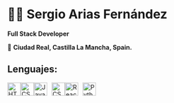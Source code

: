 # 🧑🏻 Sergio Arias Fernández
**Full Stack Developer**

🚩 **Ciudad Real, Castilla La Mancha, Spain.**

## Lenguajes:
<div style="display: flex; align-items: center;">
    <img src="https://upload.wikimedia.org/wikipedia/commons/thumb/0/00/HTML5_logo_black.svg/512px-HTML5_logo_black.svg.png" alt="HTML" width="30" height="30" />
    <img src="https://upload.wikimedia.org/wikipedia/commons/6/62/CSS3_logo.svg" alt="CSS" width="30" height="30" />
    <img src="https://upload.wikimedia.org/wikipedia/commons/thumb/6/6a/JavaScript-logo.png/900px-JavaScript-logo.png" alt="JavaScript" width="30" height="30" style="margin-right: 10px;" />
    <img src="https://upload.wikimedia.org/wikipedia/commons/6/62/CSS3_logo.svg" alt="CSS" width="30" height="30" />
    <img src="https://upload.wikimedia.org/wikipedia/commons/a/a7/React-icon.svg" alt="React" width="30" height="30" style="margin-right: 10px;" />
    <img src="https://upload.wikimedia.org/wikipedia/commons/c/c3/Python-logo-notext.svg" alt="Python" width="30" height="30" style="margin-right: 10px;" />
</div>



